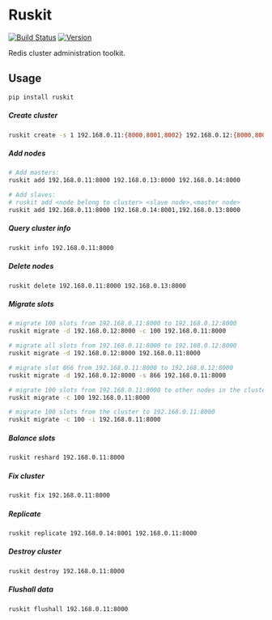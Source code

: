 # Ruskit

[![Build Status](https://travis-ci.org/eleme/ruskit.svg?branch=master)](https://travis-ci.org/eleme/ruskit)
[![Version](https://img.shields.io/pypi/v/ruskit.svg)](https://pypi.python.org/pypi/ruskit)

Redis cluster administration toolkit.

## Usage

```bash
pip install ruskit
```

##### Create cluster

```bash
ruskit create -s 1 192.168.0.11:{8000,8001,8002} 192.168.0.12:{8000,8001,8002}
```

##### Add nodes

```bash
# Add masters:
ruskit add 192.168.0.11:8000 192.168.0.13:8000 192.168.0.14:8000

# Add slaves:
# ruskit add <node belong to cluster> <slave node>,<master node>
ruskit add 192.168.0.11:8000 192.168.0.14:8001,192.168.0.13:8000
```

##### Query cluster info

```bash
ruskit info 192.168.0.11:8000
```

##### Delete nodes

```bash
ruskit delete 192.168.0.11:8000 192.168.0.13:8000
```

##### Migrate slots

```bash
# migrate 100 slots from 192.168.0.11:8000 to 192.168.0.12:8000
ruskit migrate -d 192.168.0.12:8000 -c 100 192.168.0.11:8000

# migrate all slots from 192.168.0.11:8000 to 192.168.0.12:8000
ruskit migrate -d 192.168.0.12:8000 192.168.0.11:8000

# migrate slot 866 from 192.168.0.11:8000 to 192.168.0.12:8000
ruskit migrate -d 192.168.0.12:8000 -s 866 192.168.0.11:8000

# migrate 100 slots from 192.168.0.11:8000 to other nodes in the cluster
ruskit migrate -c 100 192.168.0.11:8000

# migrate 100 slots from the cluster to 192.168.0.11:8000
ruskit migrate -c 100 -i 192.168.0.11:8000
```

##### Balance slots

```bash
ruskit reshard 192.168.0.11:8000
```

##### Fix cluster

```bash
ruskit fix 192.168.0.11:8000
```

##### Replicate

```bash
ruskit replicate 192.168.0.14:8001 192.168.0.11:8000
```

##### Destroy cluster

```bash
ruskit destroy 192.168.0.11:8000
```

##### Flushall data

```bash
ruskit flushall 192.168.0.11:8000
```
